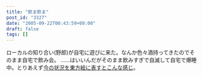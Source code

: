 ```yaml
---
title: "飲ま飲ま"
post_id: "3327"
date: "2005-09-22T00:43:59+09:00"
draft: false
tags: []
---
```



ローカルの知り合い(野郎)が自宅に遊びに来た。なんか色々酒持ってきたのでそのまま自宅で飲み会。 ……はいいんだがそのまま飲みすぎで自滅して自宅で爆睡中。とりあえず[今の状況を東方絵に表すとこんな感じ](/3326)。
